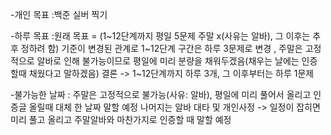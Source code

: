 -개인 목표 :백준 실버 찍기

-하루 목표 :원래 목표 = (1~12단계까지 평일 5문제 주말 x(사유는 알바), 그 이후는 추후 정하려 함) 
기준이 변경된 관계로 1~12단계 구간은 하루 3문제로 변경 , 주말은 고정적으로 알바로 인해 불가능이므로 평일에 미리 분량을 채워두겠음(채우는 날에는 인증할때 채웠다고 말하겠음) 
결론 -> 1~12단계까지 하루 3개, 그 이후부터는 하루 1문제

-불가능한 날짜 : 주말은 고정적으로 불가능(사유: 알바), 평일에 미리 풀어서 올리고 인증글 올릴때 대체 한 날짜 말할 예정
나머지는 알바 대타 및 개인사정 -> 일정이 잡히면 미리 풀고 올리고 주말알바와 마찬가지로 인증할 때 말할 예정
